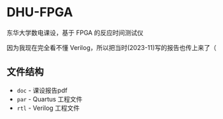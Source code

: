 # DHU-FPGA
东华大学数电课设，基于 FPGA 的反应时间测试仪

因为我现在完全看不懂 Verilog，所以把当时(2023-11)写的报告也传上来了（

## 文件结构

- `doc` - 课设报告pdf
- `par` - Quartus 工程文件
- `rtl` - Verilog 工程文件
